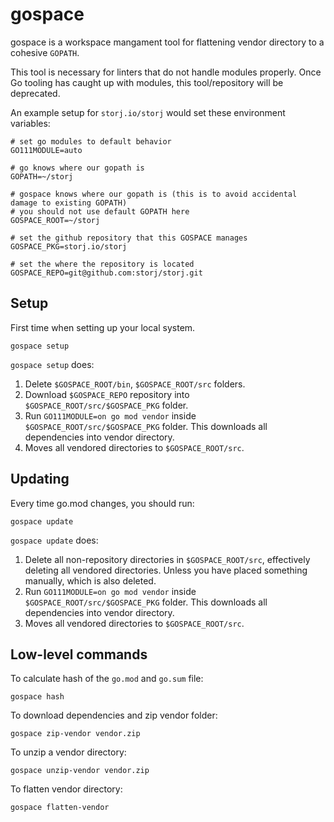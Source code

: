 # gospace

gospace is a workspace mangament tool for flattening vendor directory to a cohesive `GOPATH`.

This tool is necessary for linters that do not handle modules properly. Once Go tooling has caught up with modules, this tool/repository will be deprecated.

An example setup for `storj.io/storj` would set these environment variables:

```
# set go modules to default behavior
GO111MODULE=auto

# go knows where our gopath is
GOPATH=~/storj

# gospace knows where our gopath is (this is to avoid accidental damage to existing GOPATH)
# you should not use default GOPATH here
GOSPACE_ROOT=~/storj

# set the github repository that this GOSPACE manages
GOSPACE_PKG=storj.io/storj

# set the where the repository is located
GOSPACE_REPO=git@github.com:storj/storj.git
```

## Setup

First time when setting up your local system.

```
gospace setup
```

`gospace setup` does:

1. Delete `$GOSPACE_ROOT/bin`, `$GOSPACE_ROOT/src` folders.
2. Download `$GOSPACE_REPO` repository into `$GOSPACE_ROOT/src/$GOSPACE_PKG` folder.
3. Run `GO111MODULE=on go mod vendor` inside `$GOSPACE_ROOT/src/$GOSPACE_PKG` folder. This downloads all dependencies into vendor directory.
4. Moves all vendored directories to `$GOSPACE_ROOT/src`.

## Updating

Every time go.mod changes, you should run:

```
gospace update
```

`gospace update` does:

1. Delete all non-repository directories in `$GOSPACE_ROOT/src`, effectively deleting all vendored directories. Unless you have placed something manually, which is also deleted.
2. Run `GO111MODULE=on go mod vendor` inside `$GOSPACE_ROOT/src/$GOSPACE_PKG` folder. This downloads all dependencies into vendor directory.
3. Moves all vendored directories to `$GOSPACE_ROOT/src`.

## Low-level commands

To calculate hash of the `go.mod` and `go.sum` file:

```
gospace hash
```

To download dependencies and zip vendor folder:

```
gospace zip-vendor vendor.zip
```

To unzip a vendor directory:

```
gospace unzip-vendor vendor.zip
```

To flatten vendor directory:

```
gospace flatten-vendor
```